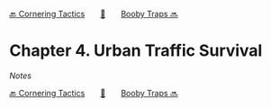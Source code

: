 [🔙 Cornering Tactics][previous-chapter]&nbsp;&nbsp;&nbsp;&nbsp;&nbsp;&nbsp;&nbsp;[🏡][readme]&nbsp;&nbsp;&nbsp;&nbsp;&nbsp;&nbsp;&nbsp;[Booby Traps 🔜][upcoming-chapter]

# Chapter 4. Urban Traffic Survival

_Notes_

[🔙 Cornering Tactics][previous-chapter]&nbsp;&nbsp;&nbsp;&nbsp;&nbsp;&nbsp;&nbsp;[🏡][readme]&nbsp;&nbsp;&nbsp;&nbsp;&nbsp;&nbsp;&nbsp;[Booby Traps 🔜][upcoming-chapter]

[readme]: README.md
[previous-chapter]: ch03-cornering-tactics.md
[upcoming-chapter]: ch05-booby-traps.md